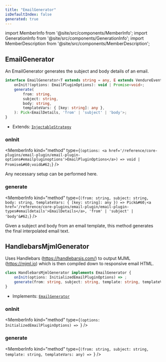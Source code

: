 ```yaml
---
title: "EmailGenerator"
isDefaultIndex: false
generated: true
---
```

<!-- This file was generated from the Vendure source. Do not modify. Instead, re-run the "docs:build" script -->
import MemberInfo from '@site/src/components/MemberInfo';
import GenerationInfo from '@site/src/components/GenerationInfo';
import MemberDescription from '@site/src/components/MemberDescription';


## EmailGenerator

<GenerationInfo sourceFile="packages/email-plugin/src/generator/email-generator.ts" sourceLine="13" packageName="@bb-vendure/email-plugin" />

An EmailGenerator generates the subject and body details of an email.

```ts title="Signature"
interface EmailGenerator<T extends string = any, E extends VendureEvent = any> extends InjectableStrategy {
    onInit?(options: EmailPluginOptions): void | Promise<void>;
    generate(
        from: string,
        subject: string,
        body: string,
        templateVars: { [key: string]: any },
    ): Pick<EmailDetails, 'from' | 'subject' | 'body'>;
}
```
* Extends: <code><a href='/reference/typescript-api/common/injectable-strategy#injectablestrategy'>InjectableStrategy</a></code>



<div className="members-wrapper">

### onInit

<MemberInfo kind="method" type={`(options: <a href='/reference/core-plugins/email-plugin/email-plugin-options#emailpluginoptions'>EmailPluginOptions</a>) => void | Promise&#60;void&#62;`}   />

Any necessary setup can be performed here.
### generate

<MemberInfo kind="method" type={`(from: string, subject: string, body: string, templateVars: { [key: string]: any }) => Pick&#60;<a href='/reference/core-plugins/email-plugin/email-plugin-types#emaildetails'>EmailDetails</a>, 'from' | 'subject' | 'body'&#62;`}   />

Given a subject and body from an email template, this method generates the final
interpolated email text.


</div>


## HandlebarsMjmlGenerator

<GenerationInfo sourceFile="packages/email-plugin/src/generator/handlebars-mjml-generator.ts" sourceLine="17" packageName="@bb-vendure/email-plugin" />

Uses Handlebars (https://handlebarsjs.com/) to output MJML (https://mjml.io) which is then
compiled down to responsive email HTML.

```ts title="Signature"
class HandlebarsMjmlGenerator implements EmailGenerator {
    onInit(options: InitializedEmailPluginOptions) => ;
    generate(from: string, subject: string, template: string, templateVars: any) => ;
}
```
* Implements: <code><a href='/reference/core-plugins/email-plugin/email-generator#emailgenerator'>EmailGenerator</a></code>



<div className="members-wrapper">

### onInit

<MemberInfo kind="method" type={`(options: InitializedEmailPluginOptions) => `}   />


### generate

<MemberInfo kind="method" type={`(from: string, subject: string, template: string, templateVars: any) => `}   />




</div>

